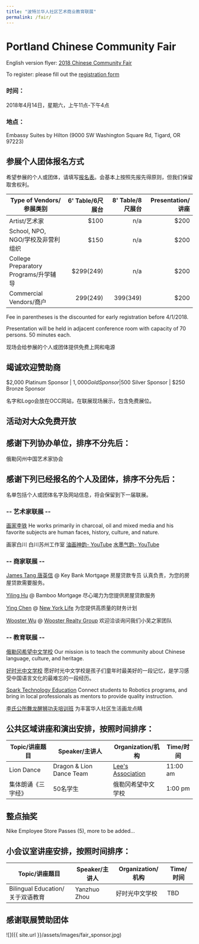 ```yaml
---
title: "波特兰华人社区艺术商业教育联展"
permalink: /fair/
---
```


# Portland Chinese Community Fair

English version flyer: [2018 Chinese Community Fair](/assets/pdf/2018_Chinese_Communtiy_Fair.pdf)

To register: please fill out the [registration form](https://docs.google.com/forms/d/e/1FAIpQLSfi-UOb4g2EeCAJlmC8938LVAZZwNQ9rHf1NtSa9HNKarJZxQ/viewform?c=0&w=1)

### 时间：

2018年4月14日，星期六，上午11点-下午4点

### 地点：

Embassy Suites by Hilton (9000 SW Washington Square Rd, Tigard, OR 97223)

## 参展个人团体报名方式

希望参展的个人或团体，请填写[报名表](https://docs.google.com/forms/d/e/1FAIpQLSfi-UOb4g2EeCAJlmC8938LVAZZwNQ9rHf1NtSa9HNKarJZxQ/viewform?c=0&w=1)。会基本上按照先报先得原则，但我们保留取舍权利。

|Type of Vendors/参展类别 | 6' Table/6尺展台 | 8' Table/8尺展台 | Presentation/讲座 |
| --- | ---: | ---: | ---: |
| Artist/艺术家 | $100 | n/a | $200 |
| School, NPO, NGO/学校及非营利组织 | $150 | n/a | $200 |
| College Preparatory Programs/升学辅导 | $299(249) | n/a | $200 |
| Commercial Vendors/商户 | $299($249) | $399($349) | $200 |

Fee in parentheses is the discounted for early registration before 4/1/2018.

Presentation will be held in adjacent conference room with capacity of 70 persons. 50 minutes each.

现场会给参展的个人或团体提供免费上网和电源

## 竭诚欢迎赞助商

$2,000 Platinum Sponsor | $1,000 Gold Sponsor |$500 Silver Sponsor | $250 Bronze Sponsor

名字和Logo会放在OCC网站，在联展现场展示，包含免费展位。

## 活动对大众免费开放

## 感谢下列协办单位，排序不分先后：

俄勒冈州中国艺术家协会

## 感谢下列已经报名的个人及团体，排序不分先后：

名单包括个人或团体名字及网站信息，将会保留到下一届联展。

### -- 艺术家联展 --

[画家李铁](http://www.litiefineart.com/) He works primarily in charcoal, oil and mixed media and his favorite subjects are human faces, history, culture, and nature.

画家白川 白川苏州工作室 [油画神韵- YouTube](https://youtu.be/xvxIl7WbMKI) [水墨气韵- YouTube](https://www.youtube.com/watch?v=4RH2olJQZGI)

### -- 商家联展 --

[James Tang 唐英信](mailto:james_tang@keybank.com) @ Key Bank Mortgage 房屋贷款专员 认真负责，为您的房屋贷款需要服务。

[Yiling Hu](mailto:jenny@bambooloan.com) @ Bamboo Mortgage 尽心竭力为您提供房屋贷款服务

[Ying Chen](Ychen18@ft.newyorklife.com) @ [New York Life](http://www.newyorklife.com) 为您提供高质量的财务计划

[Wooster Wu]() @ [Wooster Realty Group](http://woosterrealty.com/) 欢迎洽谈询问我们小吴之家团队

### -- 教育联展 --

[俄勒冈希望中文学校](http://www.oregon-hope.org) Our mission is to teach the community about Chinese language, culture, and heritage.

[好时光中文学校](http://www.goodtimechineseschool.org/) 愿好时光中文学校是孩子们童年时最美好的一段记忆，是学习感受中国语言文化的最难忘的一段经历。

[Spark Technology Education](http://sparkteched.org/) Connect students to Robotics programs, and bring in local professionals as mentors to provide quality instruction.

[李氏公所舞龙醒狮功夫培训班](http://www.leeondong.org/) 为丰富华人社区生活画龙点睛

## 公共区域讲座和演出安排，按照时间排序：

| Topic/讲座题目 | Speaker/主讲人 | Organization/机构 | Time/时间 |
| --- | --- | --- | --- |
| Lion Dance| Dragon & Lion Dance Team | [Lee's Association](http://www.leeondong.org/) | 11:00 am |
| 集体朗诵《三字经》 | 50名学生 | 俄勒冈希望中文学校 | 1:00 pm |

## 整点抽奖

Nike Employee Store Passes (5), more to be added...

## 小会议室讲座安排，按照时间排序：

| Topic/讲座题目 | Speaker/主讲人 | Organization/机构 | Time/时间 |
| --- | --- | --- | --- |
| Bilingual Education/关于双语教育 | Yanzhuo Zhou | 好时光中文学校 | TBD |


## 感谢联展赞助团体

![]({{ site.url }}/assets/images/fair_sponsor.jpg)
